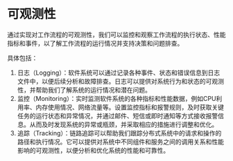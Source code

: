# 可观测性

通过实现对工作流程的可观测性，我们可以监控和观察工作流程的执行状态、性能指标和事件，以了解工作流程的运行情况并支持决策和问题排查。

具体包括：

1. 日志（Logging）：软件系统可以通过记录各种事件、状态和错误信息到日志文件中，以便后续分析和故障排查。日志可以提供对系统行为和状态的可观测性，并帮助我们了解系统的运行情况和潜在问题。
2. 监控（Monitoring）：实时监测软件系统的各种指标和性能数据，例如CPU利用率、内存使用情况、网络流量等。设置监控指标和报警规则，及时获取关键任务的运行状态和异常情况，并通过邮件、短信或即时通知等方式接收报警信息。从而及时发现系统的异常或瓶颈，并采取相应的措施进行调整和优化。
3. 追踪（Tracking）：链路追踪可以帮助我们跟踪分布式系统中的请求和操作的路径和执行情况。它可以提供对系统中不同组件和服务之间的调用关系和性能影响的可观测性，以便分析和优化系统的性能和可靠性。
